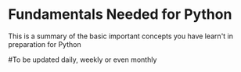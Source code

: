 # Fundamentals Needed for Python 
 This is a summary of the basic important concepts you have learn't in preparation for Python

#To be updated daily, weekly or even monthly
